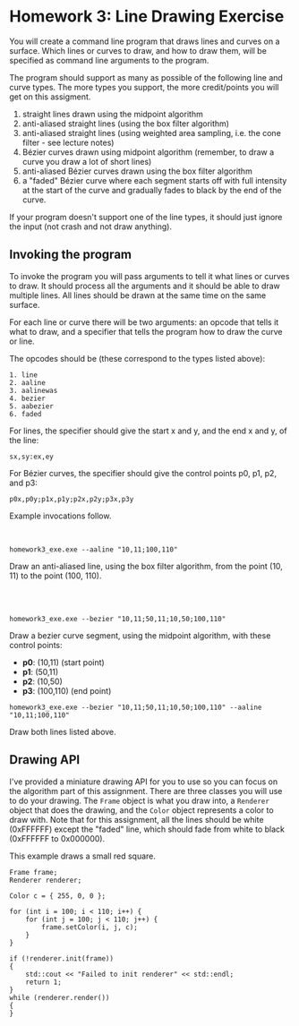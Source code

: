 # Homework 3: Line Drawing Exercise

You will create a command line program that draws lines and curves on a surface. Which lines or curves to draw, and how to draw them, will be specified as command line arguments to the program.

The program should support as many as possible of the following line and curve types. The more types you support, the more credit/points you will get on this assigment.

1. straight lines drawn using the midpoint algorithm
1. anti-aliased straight lines (using the box filter algorithm)
1. anti-aliased straight lines (using weighted area sampling, i.e. the cone filter - see lecture notes)
1. Bézier curves drawn using midpoint algorithm (remember, to draw a curve you draw a lot of short lines)
1. anti-aliased Bézier curves drawn using the box filter algorithm
1. a "faded" Bézier curve where each segment starts off with full intensity at the start of the curve and gradually fades to black by the end of the curve.

If your program doesn't support one of the line types, it should just ignore the input (not crash and not draw anything).

## Invoking the program

To invoke the program you will pass arguments to tell it what lines or curves to draw. It should process all the arguments and it should be able to draw multiple lines. All lines should be drawn at the same time on the same surface.

For each line or curve there will be two arguments: an opcode that tells it what to draw, and a specifier that tells the program how to draw the curve or line.

The opcodes should be (these correspond to the types listed above):
```
1. line
2. aaline
3. aalinewas
4. bezier
5. aabezier
6. faded
```

For lines, the specifier should give the start x and y, and the end x and y, of the line:
```
sx,sy:ex,ey
```

For Bézier curves, the specifier should give the control points p0, p1, p2, and p3:
```
p0x,p0y;p1x,p1y;p2x,p2y;p3x,p3y
```

Example invocations follow.

<br>

```
homework3_exe.exe --aaline "10,11;100,110"
```
Draw an anti-aliased line, using the box filter algorithm, from the point (10, 11) to the point (100, 110).

<br>
<br>
 
```
homework3_exe.exe --bezier "10,11;50,11;10,50;100,110"
```
Draw a bezier curve segment, using the midpoint algorithm, with these control points:

* **p0**: (10,11) (start point)
* **p1**: (50,11)
* **p2**: (10,50)
* **p3**: (100,110) (end point)

```
homework3_exe.exe --bezier "10,11;50,11;10,50;100,110" --aaline "10,11;100,110"
```
Draw both lines listed above.

## Drawing API

I've provided a miniature drawing API for you to use so you can focus on the algorithm part of this assignment. There are three classes you will use to do your drawing. The `Frame` object is what you draw into, a `Renderer` object that does the drawing, and the `Color` object represents a color to draw with. Note that for this assignment, all the lines should be white (0xFFFFFF) except the "faded" line, which should fade from white to black (0xFFFFFF to 0x000000).

This example draws a small red square.

```
Frame frame;
Renderer renderer;

Color c = { 255, 0, 0 };

for (int i = 100; i < 110; i++) {
    for (int j = 100; j < 110; j++) {
        frame.setColor(i, j, c);
    }
}

if (!renderer.init(frame))
{
    std::cout << "Failed to init renderer" << std::endl;
    return 1;
}
while (renderer.render())
{
}
```


<br>
<br>

